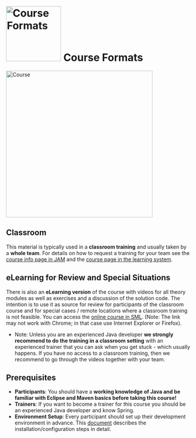 # <img src="https://github.wdf.sap.corp/cc-java-dev/cc-coursematerial/blob/master/Z_ReuseImages/images/training.jpg" width="150" alt="Course Formats"/> Course Formats

[<img src="https://github.wdf.sap.corp/cc-java-dev/cc-coursematerial/blob/master/Abstract/images/Java_CoursePlan_Simple.png" height="400" alt="Course"/>](https://github.wdf.sap.corp/cc-java-dev/cc-coursematerial/blob/master/Abstract/images/Java_CoursePlan_Simple.png)

## Classroom
This material is typically used in a **classroom training** and usually taken by a **whole team**. For details on how to request a training for your team see the [course info page in JAM](https://jam4.sapjam.com/wiki/show/EGWlK3mtzql9i8c3jVNNgk?_lightbox=true) and the [course page in the learning system](https://performancemanager5.successfactors.eu/sf/learning?destUrl=https%3a%2f%2fsap%2eplateau%2ecom%2flearning%2fuser%2fdeeplink_redirect%2ejsp%3flinkId%3dITEM_DETAILS%26componentID%3dDEV_CloudAppJava_PA_CLOUD_1508%26componentTypeID%3dCOURSE%26revisionDate%3d1440667920000%26fromSF%3dY&company=SAP).

## eLearning for Review and Special Situations
There is also an **eLearning version** of the course with videos for all theory modules as well as exercises and a discussion of the solution code. The intention is to use it as source for review for participants of the classroom course and for special cases / remote locations where a classroom training is not feasible. You can access the [online course in SML](https://performancemanager5.successfactors.eu/sf/learning?destUrl=https%3a%2f%2fsap%2eplateau%2ecom%2flearning%2fuser%2fdeeplink%5fredirect%2ejsp%3flinkId%3dITEM%5fDETAILS%26componentID%3dDEV%5fMSDEV%5fPA%5fCLOUD%5f1604%26componentTypeID%3dCOURSE%26revisionDate%3d1462439340000%26fromSF%3dY&company=SAP). (Note: The link may not work with Chrome; in that case use Internet Explorer or Firefox).
  
* Note: Unless you are an experienced Java developer **we strongly recommend to do the training in a classroom setting** with an experienced trainer that you can ask when you get stuck - which usually happens. If you have no access to a classroom training, then we recommend to go through the videos together with your team.

## Prerequisites
- **Participants**: You should have a **working knowledge of Java and be familiar with Eclipse and Maven basics before taking this course!**
- **Trainers**: 
If you want to become a trainer for this course you should be an experienced Java developer and know Spring.
- **Environment Setup**: Every participant should set up their development environment in advance. This [document](https://github.wdf.sap.corp/cc-java-dev/cc-coursematerial/blob/master/CoursePrerequisites/README.md) describes the installation/configuration steps in detail.